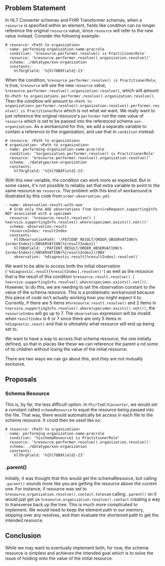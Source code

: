 ## Problem Statement
In HL7 Converter schemas and FHIR Transformer schemas, when a `resource` is specified within an element, fields like condition can no longer reference the original `resource` value, since `resource` will refer to the new value instead. Consider the following example:
```
# resource: <Path to organization>
- name: performing-organization-name-pracrole
  condition: '%resource.performer.resolve() is PractitionerRole'
  resource: '%resource.performer.resolve().organization.resolve()'
  schema: ./datatype/xon-organization
  constants:
    hl7OrgField: '%{hl7OBXField}-23'
```

When the condition, `%resource.performer.resolve() is PractitionerRole`, is true, `%resource` will use the new `resource` value, `%resource.performer.resolve().organization.resolve()`, which will amount to `<Path to organization>.performer.resolve().organization.resolve()`. Then the condition will amount to `<Path to organization>.performer.resolve().organization.resolve().performer.resolve() is PractitionerRole` which is not what we want. We really want to just reference the original resource's `performer` not the new value of `resource` which is set to be passed into the referenced schema `xon-organization`. As a workaround for this, we add a separate variable to contain a reference to the organization, and use that in `condition` instead:
```
# resource: <Path to organization>
# organization: <Path to organization>
- name: performing-organization-name-pracrole
  condition: '%organization.performer.resolve() is PractitionerRole'
  resource: '%resource.performer.resolve().organization.resolve()'
  schema: ./datatype/xon-organization
  constants:
    hl7OrgField: '%{hl7OBXField}-23'
```

With this new variable, the condition can work more as expected. But in some cases, it's not possible to reliably set that extra variable to point to the same resource as `resource`. The problem with this kind of workaround is illustrated by this code from `order-observation.yml`:
```
- name: observation-result-with-aoe
  # Grab only the AOE observations from ServiceRequest.supportingInfo NOT associated with a specimen
  resource: '%resource.result.resolve() | %service.supportingInfo.resolve().where(specimen.exists().not())'
  schema: observation-result
  resourceIndex: resultIndex
  constants:
    hl7ObservationPath: '/PATIENT_RESULT/ORDER_OBSERVATION(%{orderIndex})/OBSERVATION(%{resultIndex})'
    hl7OBXField: '/PATIENT_RESULT/ORDER_OBSERVATION(%{orderIndex})/OBSERVATION(%{resultIndex})/OBX'
    observation: '%diagnostic.result[%resultIndex].resolve()'
```
We want to be able to access both the initial observation (`'%diagnostic.result[%resultIndex].resolve()'`) as well as 
the resource that is the result of this condition 
`%resource.result.resolve() | %service.supportingInfo.resolve().where(specimen.exists().not())`. 
However, to do this, we are needing to set the observation constant to the value of the 
schema resource. This is a problematic workaround because this piece of code isn't actually working how you might 
expect it to. Currently, if there are 5 items in`%resource.result.resolve()` and 2 items in 
`%service.supportingInfo.resolve().where(specimen.exists().not())`, the 
`resourceIndex` will go up to 7. The `observation` expression will be invalid when `resultIndex` is 6 or 7 since
there are only 5 items in `%diagnostic.result` and that is ultimately what resource will end up being set to.

We want to have a way to access that schema resource, the one initially defined, so that in places like these we can
reference the parent a
nd some of its children without losing the value of the initial resource.

There are two ways we can go about this, and they are not mutually exclusive. 

## Proposals
### Schema Resource
This is, by far, the less difficult option. In `FhirToHl7Converter`, we would set a constant called `schemaResource` to 
equal the resource being passed into the file. That way, there would automatically be access in each file to the schema 
resource. It could then be used like so:
```
# resource: <Path to organization>
- name: performing-organization-name-pracrole
  condition: '%{schemaResource} is PractitionerRole'
  resource: '%resource.performer.resolve().organization.resolve()'
  schema: ./datatype/xon-organization
  constants:
    hl7OrgField: '%{hl7OBXField}-23'
```

### .parent()
Initially, it was thought that this would get the schemaResource, but calling `.parent()` sounds more like you are 
getting the resource above the current one. For instance, if resource was set to 
`%resource.organization.resolve().contact.telecom` calling `.parent()` on it would just get us 
`%resource.organization.resolve().contact` creating a way to transverse back up the tree. This is much more complicated
to implement. We would need to keep the element path in our memory, skipping over any resolves, and then evaluate the 
shortened path to get the intended resource.

## Conclusion
While we may want to eventually implement both, for now, the schema resource is simplest and achieves the intended goal 
which is to solve the issue of holding onto the value of the initial resource. 